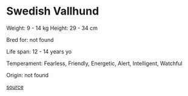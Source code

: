 # Swedish Vallhund

Weight: 9 - 14 kg
Height: 29 - 34 cm

Bred for: not found 

Life span: 12 - 14 years yo

Temperament: Fearless, Friendly, Energetic, Alert, Intelligent, Watchful

Origin: not found

[source](https://api.thedogapi.com/v1/breeds/242)
